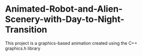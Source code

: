 # Animated-Robot-and-Alien-Scenery-with-Day-to-Night-Transition
This project is a graphics-based animation created using the C++ graphics.h library
